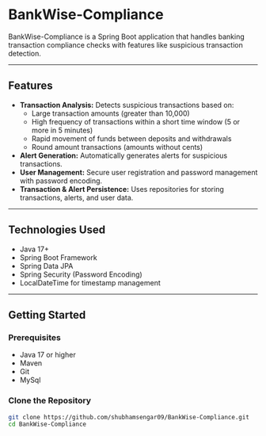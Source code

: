 # BankWise-Compliance

BankWise-Compliance is a Spring Boot application that handles banking transaction compliance checks with features like suspicious transaction detection.

---

## Features

- **Transaction Analysis:** Detects suspicious transactions based on:
  - Large transaction amounts (greater than 10,000)
  - High frequency of transactions within a short time window (5 or more in 5 minutes)
  - Rapid movement of funds between deposits and withdrawals
  - Round amount transactions (amounts without cents)
- **Alert Generation:** Automatically generates alerts for suspicious transactions.
- **User Management:** Secure user registration and password management with password encoding.
- **Transaction & Alert Persistence:** Uses repositories for storing transactions, alerts, and user data.
---

## Technologies Used

- Java 17+
- Spring Boot Framework
- Spring Data JPA
- Spring Security (Password Encoding)
- LocalDateTime for timestamp management

---

## Getting Started

### Prerequisites

- Java 17 or higher
- Maven
- Git
- MySql

### Clone the Repository

```bash
git clone https://github.com/shubhamsengar09/BankWise-Compliance.git
cd BankWise-Compliance
